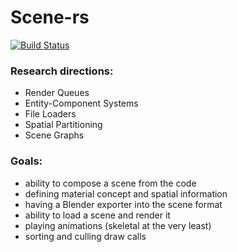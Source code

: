 Scene-rs
===
[![Build Status](https://travis-ci.org/kvark/scene-rs.png?branch=master)](https://travis-ci.org/kvark/scene-rs)

### Research directions:
* Render Queues
* Entity-Component Systems
* File Loaders
* Spatial Partitioning
* Scene Graphs

### Goals:
* ability to compose a scene from the code
* defining material concept and spatial information
* having a Blender exporter into the scene format
* ability to load a scene and render it
* playing animations (skeletal at the very least)
* sorting and culling draw calls
